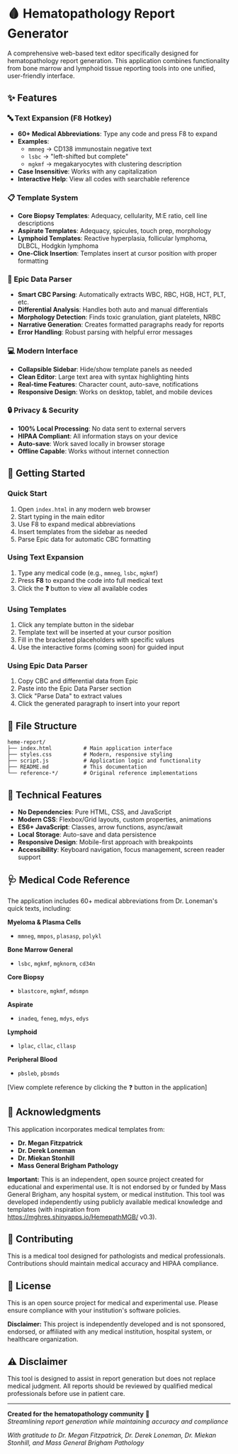 # 🩸 Hematopathology Report Generator

A comprehensive web-based text editor specifically designed for hematopathology report generation. This application combines functionality from bone marrow and lymphoid tissue reporting tools into one unified, user-friendly interface.

## ✨ Features

### 🔤 Text Expansion (F8 Hotkey)
- **60+ Medical Abbreviations**: Type any code and press F8 to expand
- **Examples**: 
  - `mmneg` → CD138 immunostain negative text
  - `lsbc` → "left-shifted but complete"
  - `mgkmf` → megakaryocytes with clustering description
- **Case Insensitive**: Works with any capitalization
- **Interactive Help**: View all codes with searchable reference

### 📋 Template System
- **Core Biopsy Templates**: Adequacy, cellularity, M:E ratio, cell line descriptions
- **Aspirate Templates**: Adequacy, spicules, touch prep, morphology
- **Lymphoid Templates**: Reactive hyperplasia, follicular lymphoma, DLBCL, Hodgkin lymphoma
- **One-Click Insertion**: Templates insert at cursor position with proper formatting

### 🏥 Epic Data Parser
- **Smart CBC Parsing**: Automatically extracts WBC, RBC, HGB, HCT, PLT, etc.
- **Differential Analysis**: Handles both auto and manual differentials
- **Morphology Detection**: Finds toxic granulation, giant platelets, NRBC
- **Narrative Generation**: Creates formatted paragraphs ready for reports
- **Error Handling**: Robust parsing with helpful error messages

### 💻 Modern Interface
- **Collapsible Sidebar**: Hide/show template panels as needed
- **Clean Editor**: Large text area with syntax highlighting hints
- **Real-time Features**: Character count, auto-save, notifications
- **Responsive Design**: Works on desktop, tablet, and mobile devices

### 🔒 Privacy & Security
- **100% Local Processing**: No data sent to external servers
- **HIPAA Compliant**: All information stays on your device
- **Auto-save**: Work saved locally in browser storage
- **Offline Capable**: Works without internet connection

## 🚀 Getting Started

### Quick Start
1. Open `index.html` in any modern web browser
2. Start typing in the main editor
3. Use F8 to expand medical abbreviations
4. Insert templates from the sidebar as needed
5. Parse Epic data for automatic CBC formatting

### Using Text Expansion
1. Type any medical code (e.g., `mmneg`, `lsbc`, `mgkmf`)
2. Press **F8** to expand the code into full medical text
3. Click the **❓** button to view all available codes

### Using Templates
1. Click any template button in the sidebar
2. Template text will be inserted at your cursor position
3. Fill in the bracketed placeholders with specific values
4. Use the interactive forms (coming soon) for guided input

### Using Epic Data Parser
1. Copy CBC and differential data from Epic
2. Paste into the Epic Data Parser section
3. Click "Parse Data" to extract values
4. Click the generated paragraph to insert into your report

## 📁 File Structure

```
heme-report/
├── index.html          # Main application interface
├── styles.css          # Modern, responsive styling
├── script.js           # Application logic and functionality
├── README.md           # This documentation
└── reference-*/        # Original reference implementations
```

## 🔧 Technical Features

- **No Dependencies**: Pure HTML, CSS, and JavaScript
- **Modern CSS**: Flexbox/Grid layouts, custom properties, animations
- **ES6+ JavaScript**: Classes, arrow functions, async/await
- **Local Storage**: Auto-save and data persistence
- **Responsive Design**: Mobile-first approach with breakpoints
- **Accessibility**: Keyboard navigation, focus management, screen reader support

## 🩺 Medical Code Reference

The application includes 60+ medical abbreviations from Dr. Loneman's quick texts, including:

**Myeloma & Plasma Cells**
- `mmneg`, `mmpos`, `plasasp`, `polykl`

**Bone Marrow General**
- `lsbc`, `mgkmf`, `mgknorm`, `cd34n`

**Core Biopsy**
- `blastcore`, `mgkmf`, `mdsmpn`

**Aspirate**
- `inadeq`, `feneg`, `mdys`, `edys`

**Lymphoid**
- `lplac`, `cllac`, `cllasp`

**Peripheral Blood**
- `pbsleb`, `pbsmds`

[View complete reference by clicking the ❓ button in the application]

## 🙏 Acknowledgments

This application incorporates medical templates from:
- **Dr. Megan Fitzpatrick**
- **Dr. Derek Loneman**
- **Dr. Miekan Stonhill**
- **Mass General Brigham Pathology**

**Important:** This is an independent, open source project created for educational and experimental use. It is not endorsed by or funded by Mass General Brigham, any hospital system, or medical institution. This tool was developed independently using publicly available medical knowledge and templates (with inspiration from https://mghres.shinyapps.io/HemepathMGB/ v0.3).


## 🤝 Contributing

This is a medical tool designed for pathologists and medical professionals. Contributions should maintain medical accuracy and HIPAA compliance.

## 📄 License

This is an open source project for medical and experimental use. Please ensure compliance with your institution's software policies.

**Disclaimer:** This project is independently developed and is not sponsored, endorsed, or affiliated with any medical institution, hospital system, or healthcare organization.

## ⚠️ Disclaimer

This tool is designed to assist in report generation but does not replace medical judgment. All reports should be reviewed by qualified medical professionals before use in patient care.

---

**Created for the hematopathology community** 🔬  
*Streamlining report generation while maintaining accuracy and compliance*

*With gratitude to Dr. Megan Fitzpatrick, Dr. Derek Loneman, Dr. Miekan Stonhill, and Mass General Brigham Pathology*
